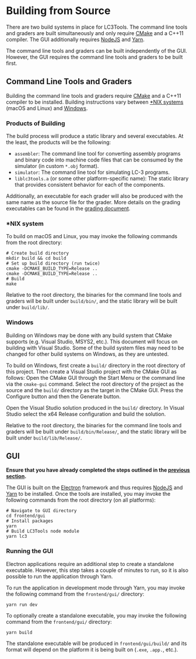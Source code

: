 # Building from Source

There are two build systems in place for LC3Tools. The command line tools and
graders are built simultaneously and only require [CMake](https://cmake.org) and
a C++11 compiler. The GUI additionally requires
[NodeJS](https://nodejs.org/en/) and [Yarn](https://yarnpkg.com/en/).

The command line tools and graders can be built independently of the GUI.
However, the GUI requires the command line tools and graders to be built first.

## Command Line Tools and Graders
Building the command line tools and graders require [CMake](https://cmake.org)
and a C++11 compiler to be installed. Building instructions vary between
[*NIX systems](BUILD.md#nix-system) (macOS and Linux) and
[Windows](BUILD.md#windows).


### Products of Building
The build process will produce a static library and several executables. At
the least, the products will be the following:

* `assembler`: The command line tool for converting assembly programs and
  binary code into machine code files that can be consumed by the simulator
  (in custom `*.obj` format).
* `simulator`: The command line tool for simulating LC-3 programs.
* `liblc3tools.a` (or some other platform-specific name): The
  static library that provides consistent behavior for each of the components.

Additionally, an executable for each grader will also be produced with the same
name as the source file for the grader. More details on the grading executables
can be found in the [grading document](GRADE.md).

### *NIX system
To build on macOS and Linux, you may invoke the following commands from the
root directory:

```
# Create build directory
mkdir build && cd build
# Set up build directory (run twice)
cmake -DCMAKE_BUILD_TYPE=Release ..
cmake -DCMAKE_BUILD_TYPE=Release ..
# Build
make
```

Relative to the root directory, the binaries for the command line tools and
graders will be built under `build/bin/`, and the static library will be built
under `build/lib/`.

### Windows
Building on Windows may be done with any build system that CMake supports (e.g.
Visual Studio, MSYS2, etc.). This document will focus on building with Visual
Studio. Some of the build system files may need to be changed for other build
systems on Windows, as they are untested.

To build on Windows, first create a `build/` directory in the root directory of
this project. Then create a Visual Studio project with the CMake GUI as
follows: Open the CMake GUI through the Start Menu or the command line via the
`cmake-gui` command. Select the root directory of the project as the source and
the `build/` directory as the target in the CMake GUI. Press the Configure
button and then the Generate button.

Open the Visual Studio solution produced in the `build/` directory. In Visual
Studio select the x64 Release configuration and build the solution.

Relative to the root directory, the binaries for the command line tools and
graders will be built under `build/bin/Release/`, and the static library will
be built under `build/lib/Release/`.

## GUI
**Ensure that you have already completed the steps outlined in the
[previous section](BUILD.md#command-line-tools-and-graders).**

The GUI is built on the [Electron](https://electronjs.org/) framework and thus
requires [NodeJS](https://nodejs.org/en/) and [Yarn](https://yarnpkg.com/en/) to
be installed. Once the tools are installed, you may invoke the following
commands from the root directory (on all platforms):

```
# Navigate to GUI directory
cd frontend/gui
# Install packages
yarn
# Build LC3Tools node module
yarn lc3
```

### Running the GUI
Electron applications require an additional step to create a standalone
executable. However, this step takes a couple of minutes to run, so it is
also possible to run the application through Yarn.

To run the application in development mode through Yarn, you may invoke the
following command from the `frontend/gui/` directory:

```
yarn run dev
```

To optionally create a standalone executable, you may invoke the following
command from the `frontend/gui/` directory:

```
yarn build
```

The standalone executable will be produced in `frontend/gui/build/` and its
format will depend on the platform it is being built on (`.exe`, `.app.`, etc.).